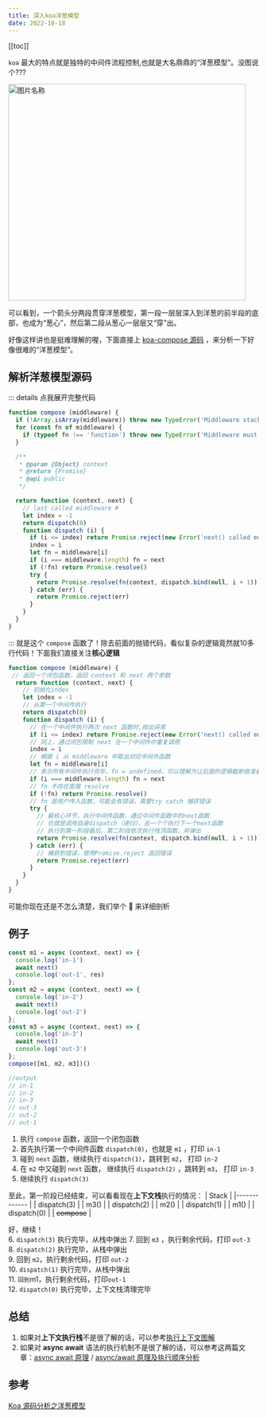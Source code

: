 ```yaml
---
title: 深入koa洋葱模型
date: 2022-10-18
---
```


[[toc]]

`koa` 最大的特点就是独特的中间件流程控制,也就是大名鼎鼎的“洋葱模型”。没图说个???
<div my-5>
<img src="/img/onion.png" width = "478" height = "435" alt="图片名称" rd="5%"/>
</div>

可以看到，一个箭头分两段贯穿洋葱模型，第一段一层层深入到洋葱的前半段的底部，也成为“葱心”，然后第二段从葱心一层层又“穿”出。  

好像这样讲也是挺难理解的喔，下面直接上 [koa-compose 源码](https://github.com/koajs/compose/blob/master/index.js) ，来分析一下好像很难的“洋葱模型”。
## 解析洋葱模型源码
::: details 点我展开完整代码
```js
function compose (middleware) {
  if (!Array.isArray(middleware)) throw new TypeError('Middleware stack must be an array!')
  for (const fn of middleware) {
    if (typeof fn !== 'function') throw new TypeError('Middleware must be composed of functions!')
  }

  /**
   * @param {Object} context
   * @return {Promise}
   * @api public
   */

  return function (context, next) {
    // last called middleware #
    let index = -1
    return dispatch(0)
    function dispatch (i) {
      if (i <= index) return Promise.reject(new Error('next() called multiple times'))
      index = i
      let fn = middleware[i]
      if (i === middleware.length) fn = next
      if (!fn) return Promise.resolve()
      try {
        return Promise.resolve(fn(context, dispatch.bind(null, i + 1)))
      } catch (err) {
        return Promise.reject(err)
      }
    }
  }
}
```
:::
就是这个 `compose` 函数了！除去前面的抛错代码，看似复杂的逻辑竟然就10多行代码！下面我们直接关注**核心逻辑**  
```js {22,23}
function compose (middleware) {
 // 返回一个闭包函数，返回 context 和 next 两个参数
  return function (context, next) {
    // 初始化index
    let index = -1
    // 从第一个中间件执行
    return dispatch(0)
    function dispatch (i) {
      // 在一个中间件执行两次 next 函数时,抛出异常
      if (i <= index) return Promise.reject(new Error('next() called multiple times'))
      // 同上，通过闭包限制 next 在一个中间件中重复调用
      index = i
      // 根据 i 从 middleware 中取出对应中间件函数
      let fn = middleware[i]
      // 表示所有中间件执行完毕，fn = undefined，可以理解为让后面的逻辑截断做准备
      if (i === middleware.length) fn = next
      // fn 不存在直接 resolve
      if (!fn) return Promise.resolve()
      // fn 是用户传入函数，可能会有错误，需要try catch 捕获错误
      try {
        // 最核心环节，执行中间件函数，通过中间件函数中的next函数
        // 也就是调用自身dispatch（递归），去一个个执行下一个next函数
        // 执行到第一阶段最后，第二阶段依次执行栈顶函数，并弹出
        return Promise.resolve(fn(context, dispatch.bind(null, i + 1)))
      } catch (err) {
        // 捕获到错误，使用Promise.reject 返回错误
        return Promise.reject(err)
      }
    }
  }
}
```
可能你现在还是不怎么清楚，我们举个 🌰 来详细剖析
## 例子
```js
const m1 = async (context, next) => {
  console.log('in-1')
  await next()
  console.log('out-1', res)
};
const m2 = async (context, next) => {
  console.log('in-2')
  await next()
  console.log('out-2')
};
const m3 = async (context, next) => {
  console.log('in-3')
  await next()
  console.log('out-3')
};
compose([m1, m2, m3])()

//output
// in-1
// in-2
// in-3
// out-3
// out-2
// out-1
```
1. 执行 `compose` 函数，返回一个闭包函数  
2. 首先执行第一个中间件函数 `dispatch(0)`，也就是 `m1` ，打印 `in-1`  
3. 碰到 `next` 函数，继续执行 `dispatch(1)`，跳转到 `m2`， 打印 `in-2`  
4. 在 `m2` 中又碰到 `next` 函数， 继续执行 `dispatch(2)` ，跳转到 `m3`， 打印 `in-3`  
5. 继续执行 `dispatch(3)`  

至此，第一阶段已经结束，可以看看现在**上下文栈**执行的情况： 
| Stack        |
|------------- |
| dispatch(3)  |
| m3()         |
| dispatch(2)  |
| m2()         |
| dispatch(1)  |
| m1()         |
| dispatch(0)  |
| ~~compose~~  |

好，继续！  
6. `dispatch(3)` 执行完毕，从栈中弹出
7. 回到 `m3` ，执行剩余代码，打印 `out-3`  
8. `dispatch(2)` 执行完毕，从栈中弹出  
9. 回到 `m2`，执行剩余代码，打印 `out-2`  
10. `dispatch(1)` 执行完毕，从栈中弹出  
11. `回到`m1，执行剩余代码，打印`out-1`  
12. `dispatch(0)` 执行完毕，上下文栈清理完毕  
## 总结
1. 如果对**上下文执行栈**不是很了解的话，可以参考[执行上下文图解](https://www.jianshu.com/p/a6d37c77e8db)  
2. 如果对 **async await** 语法的执行机制不是很了解的话，可以参考这两篇文章：[async await 原理](https://juejin.cn/post/7007031572238958629) / [async/await 原理及执行顺序分析](https://juejin.cn/post/6844903988584775693)  

## 参考
[Koa 源码分析之洋葱模型](https://github.com/webfansplz/article/issues/10)
